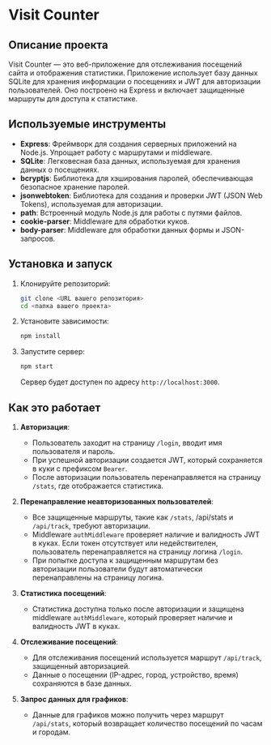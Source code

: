 # Visit Counter

## Описание проекта

Visit Counter — это веб-приложение для отслеживания посещений сайта и отображения статистики. Приложение использует базу данных SQLite для хранения информации о посещениях и JWT для авторизации пользователей. Оно построено на Express и включает защищенные маршруты для доступа к статистике.

## Используемые инструменты

- **Express**: Фреймворк для создания серверных приложений на Node.js. Упрощает работу с маршрутами и middleware.
- **SQLite**: Легковесная база данных, используемая для хранения данных о посещениях.
- **bcryptjs**: Библиотека для хэширования паролей, обеспечивающая безопасное хранение паролей.
- **jsonwebtoken**: Библиотека для создания и проверки JWT (JSON Web Tokens), используемая для авторизации.
- **path**: Встроенный модуль Node.js для работы с путями файлов.
- **cookie-parser**: Middleware для обработки куков.
- **body-parser**: Middleware для обработки данных формы и JSON-запросов.

## Установка и запуск

1. Клонируйте репозиторий:

    ```bash
    git clone <URL вашего репозитория>
    cd <папка вашего проекта>
    ```

2. Установите зависимости:

    ```bash
    npm install
    ```

3. Запустите сервер:

    ```bash
    npm start
    ```

   Сервер будет доступен по адресу `http://localhost:3000`.

## Как это работает

1. **Авторизация**:
   - Пользователь заходит на страницу `/login`, вводит имя пользователя и пароль.
   - При успешной авторизации создается JWT, который сохраняется в куки с префиксом `Bearer`.
   - После авторизации пользователь перенаправляется на страницу `/stats`, где отображается статистика.

2. **Перенаправление неавторизованных пользователей**:
   - Все защищенные маршруты, такие как `/stats`, /api/stats и `/api/track`, требуют авторизации.
   - Middleware `authMiddleware` проверяет наличие и валидность JWT в куках. Если токен отсутствует или недействителен, пользователь перенаправляется на страницу логина `/login`.
   - При попытке доступа к защищенным маршрутам без авторизации пользователи будут автоматически перенаправлены на страницу логина.

3. **Статистика посещений**:
   - Статистика доступна только после авторизации и защищена middleware `authMiddleware`, который проверяет наличие и валидность JWT в куках.

4. **Отслеживание посещений**:
   - Для отслеживания посещений используется маршрут `/api/track`, защищенный авторизацией.
   - Данные о посещении (IP-адрес, город, устройство, время) сохраняются в базе данных.

5. **Запрос данных для графиков**:
   - Данные для графиков можно получить через маршрут `/api/stats`, который возвращает количество посещений по часам и городам.
